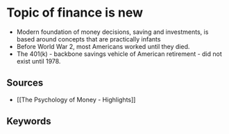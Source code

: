 # Topic of finance is new
- Modern foundation of money decisions, saving and investments, is based around concepts that are practically infants
- Before World War 2, most Americans worked until they died.
- The 401(k) - backbone savings vehicle of American retirement - did not exist until 1978. 

## Sources
- [[The Psychology of Money - Highlights]]

## Keywords
